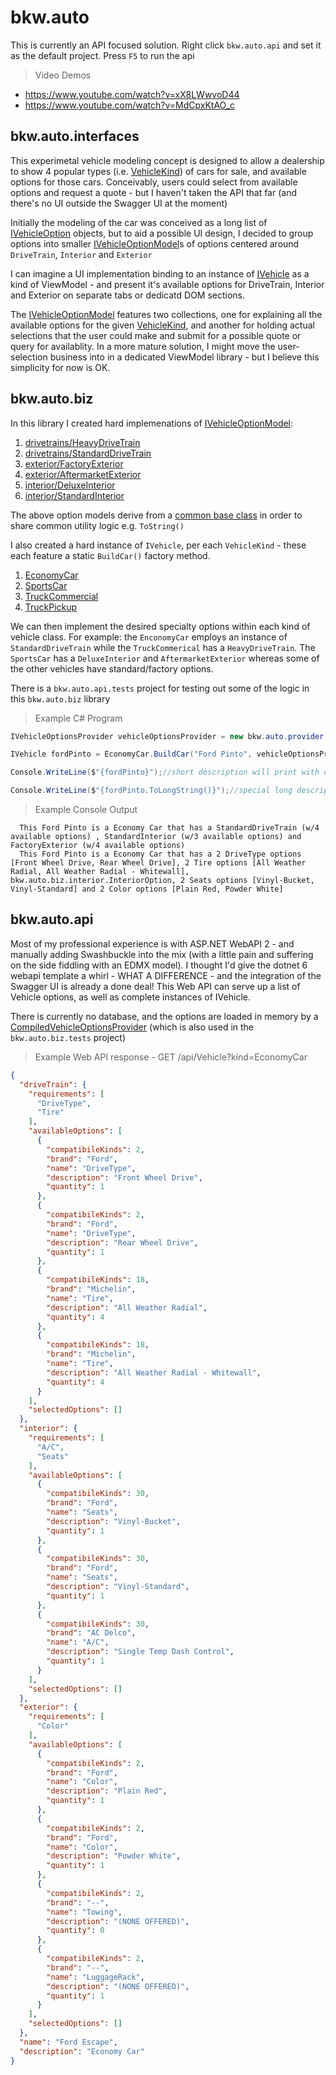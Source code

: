 # bkw.auto
This is currently an API focused solution. Right click `bkw.auto.api` and set it as the default project. Press `F5` to run the api

> Video Demos
- https://www.youtube.com/watch?v=xX8LWwvoD44
- https://www.youtube.com/watch?v=MdCpxKtAO_c

## bkw.auto.interfaces
This experimetal vehicle modeling concept is designed to allow a dealership to show 4 popular types (i.e. [VehicleKind](bkw.auto/bkw.auto.interfaces/VehicleKind.cs)) of cars for sale, and available options for those cars. Conceivably, users could select from available options and request a quote - but I haven't taken the API that far (and there's no UI outside the Swagger UI at the moment)

Initially the modeling of the car was conceived as a long list of [IVehicleOption](bkw.auto/bkw.auto.interfaces/IVehicleOption.cs) objects, but to aid a possible UI design, I decided to group options into smaller [IVehicleOptionModel](bkw.auto/bkw.auto.interfaces/IVehicleOptionModel.cs)s of options centered around `DriveTrain`, `Interior` and `Exterior`

I can imagine a UI implementation binding to an instance of [IVehicle](bkw.auto/bkw.auto.interfaces/IVehicle.cs) as a kind of ViewModel - and present it's available options for DriveTrain, Interior and Exterior on separate tabs or dedicatd DOM sections.

The [IVehicleOptionModel](bkw.auto/bkw.auto.interfaces/IVehicleOptionModel.cs) features two collections, one for explaining all the available options for the given [VehicleKind](bkw.auto/bkw.auto.interfaces/VehicleKind.cs), and another for holding actual selections that the user could make and submit for a possible quote or query for availablity. In a more mature solution, I might move the user-selection business into in a dedicated ViewModel library - but I believe this simplicity for now is OK.

## bkw.auto.biz
In this library I created hard implemenations of [IVehicleOptionModel](bkw.auto/bkw.auto.interfaces/IVehicleOptionModel.cs):
1. [drivetrains/HeavyDriveTrain](bkw.auto/bkw.auto.biz/drivetrains/HeavyDriveTrain.cs) 
2. [drivetrains/StandardDriveTrain](bkw.auto/bkw.auto.biz/drivetrains/StandardDriveTrain.cs)
3. [exterior/FactoryExterior](bkw.auto/bkw.auto.biz/exterior/FactoryExterior.cs)
4. [exterior/AftermarketExterior](bkw.auto/bkw.auto.biz/exterior/AftermarketExterior.cs)
5. [interior/DeluxeInterior](bkw.auto/bkw.auto.biz/interior/DeluxeInterior.cs)
6. [interior/StandardInterior](bkw.auto/bkw.auto.biz/interior/StandardInterior.cs)

The above option models derive from a [common base class](bkw.auto/bkw.auto.biz/BaseOptionModel.cs) in order to share common utility logic e.g. `ToString()`

I also created a hard instance of `IVehicle`, per each `VehicleKind` - these each feature a static `BuildCar()` factory method.

1. [EconomyCar](bkw.auto/bkw.auto.biz/EconomyCar.cs)
2. [SportsCar](bkw.auto/bkw.auto.biz/SportsCar.cs)
3. [TruckCommercial](bkw.auto/bkw.auto.biz/TruckCommercial.cs)
4. [TruckPickup](bkw.auto/bkw.auto.biz/TruckPickup.cs)

We can then implement the desired specialty options within each kind of vehicle class. For example: the `EnconomyCar` employs an instance of `StandardDriveTrain` while the `TruckCommerical` has a `HeavyDriveTrain`. The `SportsCar` has a `DeluxeInterior` and `AftermarketExterior` whereas some of the other vehicles have standard/factory options.

There is a `bkw.auto.api.tests` project for testing out some of the logic in this `bkw.auto.biz` library
> Example C# Program
```csharp
IVehicleOptionsProvider vehicleOptionsProvider = new bkw.auto.provider.CompiledVehicleOptionsProvider();

IVehicle fordPinto = EconomyCar.BuildCar("Ford Pinto", vehicleOptionsProvider);

Console.WriteLine($"{fordPinto}");//short description will print with default ToString implementation

Console.WriteLine($"{fordPinto.ToLongString()}");//special long description
```

> Example Console Output
```
  This Ford Pinto is a Economy Car that has a StandardDriveTrain (w/4 available options) , StandardInterior (w/3 available options) and FactoryExterior (w/4 available options)
  This Ford Pinto is a Economy Car that has a 2 DriveType options [Front Wheel Drive, Rear Wheel Drive], 2 Tire options [All Weather Radial, All Weather Radial - Whitewall], bkw.auto.biz.interior.InteriorOption, 2 Seats options [Vinyl-Bucket, Vinyl-Standard] and 2 Color options [Plain Red, Powder White]
```
## bkw.auto.api
Most of my professional experience is with ASP.NET WebAPI 2 - and manually adding Swashbuckle into the mix (with a little pain and suffering on the side fiddling with an EDMX model).  I thought I'd give the dotnet 6 webapi template a whirl - WHAT A DIFFERENCE - and the integration of the Swagger UI is already a done deal!
This Web API can serve up a list of Vehicle options, as well as complete instances of IVehicle.

There is currently no database, and the options are loaded in memory by a [CompiledVehicleOptionsProvider](bkw.auto/bkw.auto.provider/CompiledVehicleOptionsProvider.cs) (which is also used in the `bkw.auto.biz.tests` project)

> Example Web API response - GET /api/Vehicle?kind=EconomyCar
```json
{
  "driveTrain": {
    "requirements": [
      "DriveType",
      "Tire"
    ],
    "availableOptions": [
      {
        "compatibileKinds": 2,
        "brand": "Ford",
        "name": "DriveType",
        "description": "Front Wheel Drive",
        "quantity": 1
      },
      {
        "compatibileKinds": 2,
        "brand": "Ford",
        "name": "DriveType",
        "description": "Rear Wheel Drive",
        "quantity": 1
      },
      {
        "compatibileKinds": 18,
        "brand": "Michelin",
        "name": "Tire",
        "description": "All Weather Radial",
        "quantity": 4
      },
      {
        "compatibileKinds": 18,
        "brand": "Michelin",
        "name": "Tire",
        "description": "All Weather Radial - Whitewall",
        "quantity": 4
      }
    ],
    "selectedOptions": []
  },
  "interior": {
    "requirements": [
      "A/C",
      "Seats"
    ],
    "availableOptions": [
      {
        "compatibileKinds": 30,
        "brand": "Ford",
        "name": "Seats",
        "description": "Vinyl-Bucket",
        "quantity": 1
      },
      {
        "compatibileKinds": 30,
        "brand": "Ford",
        "name": "Seats",
        "description": "Vinyl-Standard",
        "quantity": 1
      },
      {
        "compatibileKinds": 30,
        "brand": "AC Delco",
        "name": "A/C",
        "description": "Single Temp Dash Control",
        "quantity": 1
      }
    ],
    "selectedOptions": []
  },
  "exterior": {
    "requirements": [
      "Color"
    ],
    "availableOptions": [
      {
        "compatibileKinds": 2,
        "brand": "Ford",
        "name": "Color",
        "description": "Plain Red",
        "quantity": 1
      },
      {
        "compatibileKinds": 2,
        "brand": "Ford",
        "name": "Color",
        "description": "Powder White",
        "quantity": 1
      },
      {
        "compatibileKinds": 2,
        "brand": "--",
        "name": "Towing",
        "description": "(NONE OFFERED)",
        "quantity": 0
      },
      {
        "compatibileKinds": 2,
        "brand": "--",
        "name": "LuggageRack",
        "description": "(NONE OFFERED)",
        "quantity": 1
      }
    ],
    "selectedOptions": []
  },
  "name": "Ford Escape",
  "description": "Economy Car"
}
```